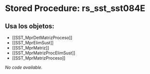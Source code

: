 # Stored Procedure: rs_sst_sst084E

## Usa los objetos:
- [[SST_MprDetMatrizProceso]]
- [[SST_MprElimSust]]
- [[SST_MprMatriz]]
- [[SST_MprMatrizProcElimSust]]
- [[SST_MprMatrizProceso]]

*No code available.*
